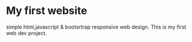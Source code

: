 # My first website
simple  html,javascript & bootsrtrap responsive web design.
This is my first web dev project.
